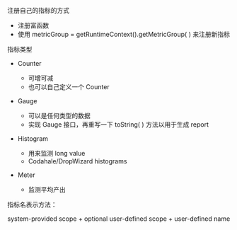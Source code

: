 注册自己的指标的方式

- 注册富函数
- 使用 metricGroup = getRuntimeContext().getMetricGroup( ) 来注册新指标

指标类型

- Counter
  - 可增可减
  - 也可以自己定义一个 Counter

- Gauge

  - 可以是任何类型的数据
  - 实现 Gauge 接口，再重写一下 toString( )       方法以用于生成 report

- Histogram

  - 用来监测 long value
  - Codahale/DropWizard histograms

- Meter

  - 监测平均产出

指标名表示方法：

system-provided scope     + optional user-defined scope + user-defined name